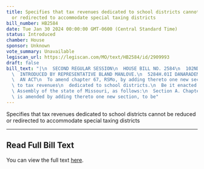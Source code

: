 ```yaml
---
title: Specifies that tax revenues dedicated to school districts cannot be reduced
  or redirected to accommodate special taxing districts
bill_number: HB2584
date: Tue Jan 30 2024 00:00:00 GMT-0600 (Central Standard Time)
status: Introduced
chamber: House
sponsor: Unknown
vote_summary: Unavailable
legiscan_url: https://legiscan.com/MO/text/HB2584/id/2909993
draft: false
bill_text: "|\n  SECOND REGULAR SESSION\n  HOUSE BILL NO. 2584\n  102ND GENERAL ASSEMBLY\n\
  \  INTRODUCED BY REPRESENTATIVE BLAND MANLOVE.\n  5284H.01I DANARADEMANMILLER,ChiefClerk\n\
  \  AN ACT\n  To amend chapter 67, RSMo, by adding thereto one new section relating\
  \ to tax revenues\n  dedicated to school districts.\n  Be it enacted by the General\
  \ Assembly of the state of Missouri, as follows:\n  Section A. Chapter 67, RSMo,\
  \ is amended by adding thereto one new section, to be"
---
```

Specifies that tax revenues dedicated to school districts cannot be reduced or redirected to accommodate special taxing districts

---

## Read Full Bill Text

You can view the full text [here](https://legiscan.com/MO/text/HB2584/id/2909993).
